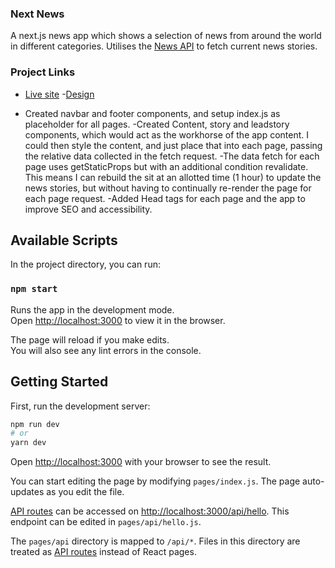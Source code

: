 ### Next News

A next.js news app which shows a selection of news from around the world in different categories. Utilises the [News API](https://newsapi.org/) to fetch current news stories.

### Project Links

- [Live site](https://next-news-chi.vercel.app/) -[Design](https://www.figma.com/file/q7KAfbdnGEvaW38EkTdUfg/Next-News?node-id=0%3A1)

- Created navbar and footer components, and setup index.js as placeholder for all pages.
  -Created Content, story and leadstory components, which would act as the workhorse of the app content.
  I could then style the content, and just place that into each page, passing the relative data collected in the fetch request.
  -The data fetch for each page uses getStaticProps but with an additional condition revalidate. This means I can rebuild the sit at an allotted time (1 hour) to update the news stories, but without having to continually re-render the page for each page request.
  -Added Head tags for each page and the app to improve SEO and accessibility.

## Available Scripts

In the project directory, you can run:

### `npm start`

Runs the app in the development mode.\
Open [http://localhost:3000](http://localhost:3000) to view it in the browser.

The page will reload if you make edits.\
You will also see any lint errors in the console.

## Getting Started

First, run the development server:

```bash
npm run dev
# or
yarn dev
```

Open [http://localhost:3000](http://localhost:3000) with your browser to see the result.

You can start editing the page by modifying `pages/index.js`. The page auto-updates as you edit the file.

[API routes](https://nextjs.org/docs/api-routes/introduction) can be accessed on [http://localhost:3000/api/hello](http://localhost:3000/api/hello). This endpoint can be edited in `pages/api/hello.js`.

The `pages/api` directory is mapped to `/api/*`. Files in this directory are treated as [API routes](https://nextjs.org/docs/api-routes/introduction) instead of React pages.
